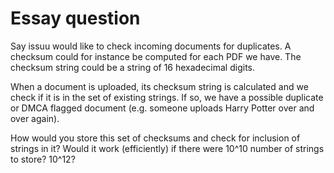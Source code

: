 # Essay question

Say issuu would like to check incoming documents for duplicates. A checksum could for instance be computed for each PDF we have. The checksum string could be a string of 16 hexadecimal digits.

When a document is uploaded, its checksum string is calculated and we check if it is in the set of existing strings. If so, we have a possible duplicate or DMCA flagged document (e.g. someone uploads Harry Potter over and over again).

How would you store this set of checksums and check for inclusion of strings in it?
Would it work (efficiently) if there were 10^10 number of strings to store? 10^12?
